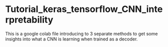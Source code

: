 # Tutorial_keras_tensorflow_CNN_interpretability

This is a google colab file introducing to 3 separate methods to get some insights into what a CNN is learning when trained as a decoder. 
